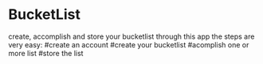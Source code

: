 # BucketList
create, accomplish and store your bucketlist through this app 
the steps are very easy: 
#create an account
#create your bucketlist
#acomplish one or more list
#store the list
